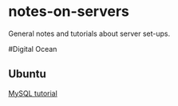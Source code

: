 # notes-on-servers
General notes and tutorials about server set-ups.

#Digital Ocean

## Ubuntu

[MySQL tutorial](https://help.ubuntu.com/lts/serverguide/mysql.html)
